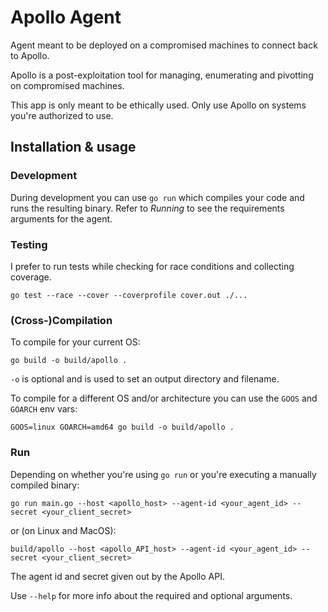 # Apollo Agent
Agent meant to be deployed on a compromised machines to connect back to Apollo.

Apollo is a post-exploitation tool for managing, enumerating and pivotting on
compromised machines.

This app is only meant to be ethically used. Only use Apollo on systems you're
authorized to use.

## Installation & usage

### Development
During development you can use `go run` which compiles your code and runs the resulting binary.
Refer to *Running* to see the requirements arguments for the agent.

### Testing
I prefer to run tests while checking for race conditions and collecting coverage.
```
go test --race --cover --coverprofile cover.out ./...
```

### (Cross-)Compilation
To compile for your current OS:
```
go build -o build/apollo .
```

`-o` is optional and is used to set an output directory and filename.

To compile for a different OS and/or architecture you can use the `GOOS` and `GOARCH` env vars:
```
GOOS=linux GOARCH=amd64 go build -o build/apollo .
```

### Run
Depending on whether you're using `go run` or you're executing a manually compiled binary:
```
go run main.go --host <apollo_host> --agent-id <your_agent_id> --secret <your_client_secret>
```

or (on Linux and MacOS):
```
build/apollo --host <apollo_API_host> --agent-id <your_agent_id> --secret <your_client_secret>
```

The agent id and secret given out by the Apollo API.

Use `--help` for more info about the required and optional arguments.
